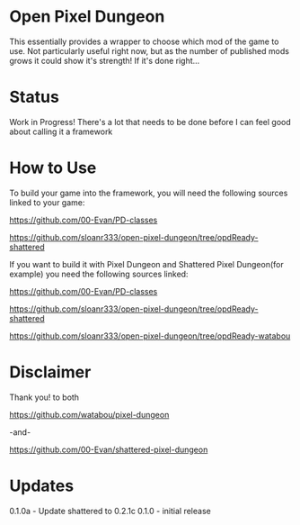 Open Pixel Dungeon
=============

This essentially provides a wrapper to choose which mod of the game to use. Not particularly useful right now, but as the number of published mods grows it could show it's strength! If it's done right...

Status
==============

Work in Progress! There's a lot that needs to be done before I can feel good about calling it a framework

How to Use
==============
To build your game into the framework, you will need the following sources linked to your game:

https://github.com/00-Evan/PD-classes

https://github.com/sloanr333/open-pixel-dungeon/tree/opdReady-shattered

If you want to build it with Pixel Dungeon and Shattered Pixel Dungeon(for example) you need the following sources linked:

https://github.com/00-Evan/PD-classes

https://github.com/sloanr333/open-pixel-dungeon/tree/opdReady-shattered

https://github.com/sloanr333/open-pixel-dungeon/tree/opdReady-watabou

Disclaimer
==============
Thank you! to both

https://github.com/watabou/pixel-dungeon

-and-

https://github.com/00-Evan/shattered-pixel-dungeon

Updates
==============
0.1.0a - Update shattered to 0.2.1c
0.1.0 - initial release